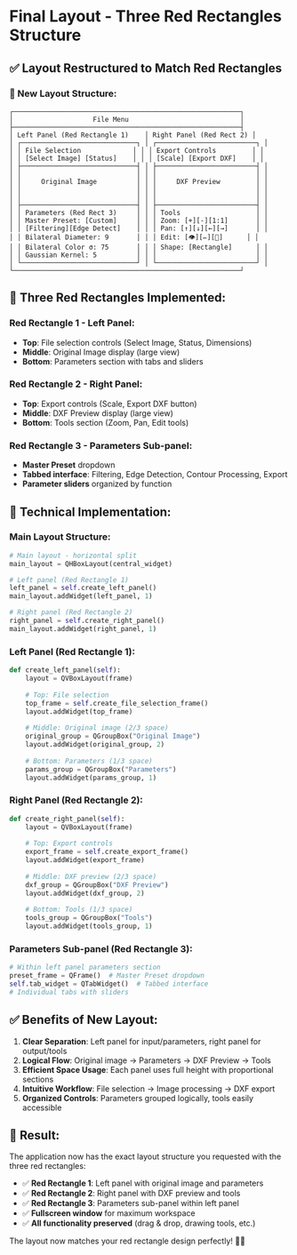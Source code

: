 # Final Layout - Three Red Rectangles Structure

## ✅ **Layout Restructured to Match Red Rectangles**

### **📍 New Layout Structure:**
```
┌─────────────────────────────────────────────────────────┐
│                    File Menu                            │
├─────────────────────────────────────────────────────────┤
│ Left Panel (Red Rectangle 1)    │ Right Panel (Red Rect 2) │
│ ┌─────────────────────────────┐ │ ┌─────────────────────────┐ │
│ │ File Selection             │ │ │ Export Controls         │ │
│ │ [Select Image] [Status]    │ │ │ [Scale] [Export DXF]    │ │
│ ├─────────────────────────────┤ │ ├─────────────────────────┤ │
│ │                             │ │ │                         │ │
│ │     Original Image          │ │ │     DXF Preview         │ │
│ │                             │ │ │                         │ │
│ │                             │ │ │                         │ │
│ ├─────────────────────────────┤ │ ├─────────────────────────┤ │
│ │ Parameters (Red Rect 3)     │ │ │ Tools                   │ │
│ │ Master Preset: [Custom]     │ │ │ Zoom: [+][-][1:1]       │ │
│ │ [Filtering][Edge Detect]    │ │ │ Pan: [↑][↓][←][→]       │ │
│ │ Bilateral Diameter: 9       │ │ │ Edit: [👁][✏️][🧽]      │ │
│ │ Bilateral Color σ: 75       │ │ │ Shape: [Rectangle]      │ │
│ │ Gaussian Kernel: 5          │ │ │                         │ │
│ └─────────────────────────────┘ │ └─────────────────────────┘ │
└─────────────────────────────────────────────────────────┘
```

## 🎯 **Three Red Rectangles Implemented:**

### **Red Rectangle 1 - Left Panel:**
- **Top**: File selection controls (Select Image, Status, Dimensions)
- **Middle**: Original Image display (large view)
- **Bottom**: Parameters section with tabs and sliders

### **Red Rectangle 2 - Right Panel:**
- **Top**: Export controls (Scale, Export DXF button)
- **Middle**: DXF Preview display (large view)
- **Bottom**: Tools section (Zoom, Pan, Edit tools)

### **Red Rectangle 3 - Parameters Sub-panel:**
- **Master Preset** dropdown
- **Tabbed interface**: Filtering, Edge Detection, Contour Processing, Export
- **Parameter sliders** organized by function

## 🔧 **Technical Implementation:**

### **Main Layout Structure:**
```python
# Main layout - horizontal split
main_layout = QHBoxLayout(central_widget)

# Left panel (Red Rectangle 1)
left_panel = self.create_left_panel()
main_layout.addWidget(left_panel, 1)

# Right panel (Red Rectangle 2)  
right_panel = self.create_right_panel()
main_layout.addWidget(right_panel, 1)
```

### **Left Panel (Red Rectangle 1):**
```python
def create_left_panel(self):
    layout = QVBoxLayout(frame)
    
    # Top: File selection
    top_frame = self.create_file_selection_frame()
    layout.addWidget(top_frame)
    
    # Middle: Original image (2/3 space)
    original_group = QGroupBox("Original Image")
    layout.addWidget(original_group, 2)
    
    # Bottom: Parameters (1/3 space)
    params_group = QGroupBox("Parameters")
    layout.addWidget(params_group, 1)
```

### **Right Panel (Red Rectangle 2):**
```python
def create_right_panel(self):
    layout = QVBoxLayout(frame)
    
    # Top: Export controls
    export_frame = self.create_export_frame()
    layout.addWidget(export_frame)
    
    # Middle: DXF preview (2/3 space)
    dxf_group = QGroupBox("DXF Preview")
    layout.addWidget(dxf_group, 2)
    
    # Bottom: Tools (1/3 space)
    tools_group = QGroupBox("Tools")
    layout.addWidget(tools_group, 1)
```

### **Parameters Sub-panel (Red Rectangle 3):**
```python
# Within left panel parameters section
preset_frame = QFrame()  # Master Preset dropdown
self.tab_widget = QTabWidget()  # Tabbed interface
# Individual tabs with sliders
```

## ✅ **Benefits of New Layout:**

1. **Clear Separation**: Left panel for input/parameters, right panel for output/tools
2. **Logical Flow**: Original image → Parameters → DXF Preview → Tools
3. **Efficient Space Usage**: Each panel uses full height with proportional sections
4. **Intuitive Workflow**: File selection → Image processing → DXF export
5. **Organized Controls**: Parameters grouped logically, tools easily accessible

## 🎯 **Result:**

The application now has the exact layout structure you requested with the three red rectangles:
- ✅ **Red Rectangle 1**: Left panel with original image and parameters
- ✅ **Red Rectangle 2**: Right panel with DXF preview and tools  
- ✅ **Red Rectangle 3**: Parameters sub-panel within left panel
- ✅ **Fullscreen window** for maximum workspace
- ✅ **All functionality preserved** (drag & drop, drawing tools, etc.)

The layout now matches your red rectangle design perfectly! 🎯✨
